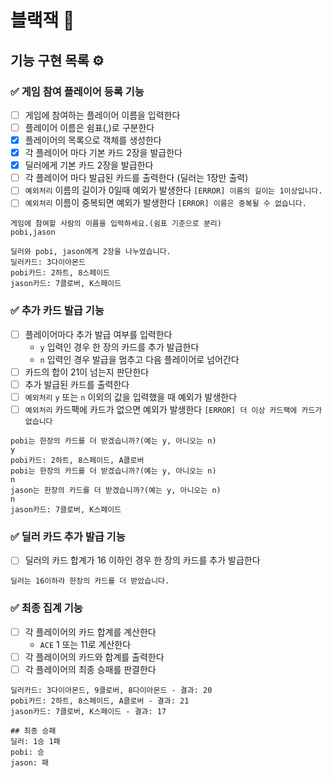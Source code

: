 # 블랙잭 🎰

## 기능 구현 목록 ⚙️

### ✅ 게임 참여 플레이어 등록 기능

- [ ] 게임에 참여하는 플레이어 이름을 입력한다
- [ ] 플레이어 이름은 쉼표(,)로 구분한다
- [x] 플레이어의 목록으로 객체를 생성한다
- [x] 각 플레이어 마다 기본 카드 2장을 발급한다
- [x] 딜러에게 기본 카드 2장을 발급한다
- [ ] 각 플레이어 마다 발급된 카드를 출력한다 (딜러는 1장만 출력)
- [ ] `예외처리` 이름의 길이가 0일때 예외가 발생한다 `[ERROR] 이름의 길이는 1이상입니다.`
- [ ] `예외처리` 이름이 중복되면 예외가 발생한다 `[ERROR] 이름은 중복될 수 없습니다.`

```
게임에 참여할 사람의 이름을 입력하세요.(쉼표 기준으로 분리)
pobi,jason

딜러와 pobi, jason에게 2장을 나누었습니다.
딜러카드: 3다이아몬드
pobi카드: 2하트, 8스페이드
jason카드: 7클로버, K스페이드
```

### ✅ 추가 카드 발급 기능

- [ ] 플레이어마다 추가 발급 여부를 입력한다
    - `y` 입력인 경우 한 장의 카드를 추가 발급한다
    - `n` 입력인 경우 발급을 멈추고 다음 플레이어로 넘어간다
- [ ] 카드의 합이 21이 넘는지 판단한다
- [ ] 추가 발급된 카드를 출력한다
- [ ] `예외처리` `y` 또는 `n` 이외의 값을 입력했을 때 예외가 발생한다
- [ ] `예외처리` 카드팩에 카드가 없으면 예외가 발생한다 `[ERROR] 더 이상 카드팩에 카드가 없습니다`

```
pobi는 한장의 카드를 더 받겠습니까?(예는 y, 아니오는 n)
y
pobi카드: 2하트, 8스페이드, A클로버
pobi는 한장의 카드를 더 받겠습니까?(예는 y, 아니오는 n)
n
jason는 한장의 카드를 더 받겠습니까?(예는 y, 아니오는 n)
n
jason카드: 7클로버, K스페이드
```

### ✅ 딜러 카드 추가 발급 기능

- [ ] 딜러의 카드 합계가 16 이하인 경우 한 장의 카드를 추가 발급한다

```
딜러는 16이하라 한장의 카드를 더 받았습니다.
```

### ✅ 최종 집계 기능

- [ ] 각 플레이어의 카드 합계를 계산한다
    - `ACE` 1 또는 11로 계산한다
- [ ] 각 플레이어의 카드와 합계를 출력한다
- [ ] 각 플레이어의 최종 승패를 판결한다

```
딜러카드: 3다이아몬드, 9클로버, 8다이아몬드 - 결과: 20
pobi카드: 2하트, 8스페이드, A클로버 - 결과: 21
jason카드: 7클로버, K스페이드 - 결과: 17

## 최종 승패
딜러: 1승 1패
pobi: 승 
jason: 패
```
